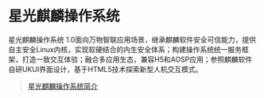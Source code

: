 # 星光麒麟操作系统

星光麒麟操作系统 1.0面向万物智联应用场景，继承麒麟软件安全可信能力，提供自主安全Linux内核，实现软硬结合的内生安全体系；构建操作系统统一服务框架，打造一致交互体验；融合多应用生态，兼容H5和AOSP应用；参照麒麟软件自研UKUI界面设计，基于HTML5技术探索新型人机交互模式。

> [星光麒麟操作系统简介](https://www.kylinos.cn/scheme/everything/25.html)
